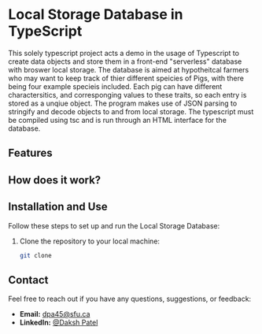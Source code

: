 # Local Storage Database in TypeScript

This solely typescript project acts a demo in the usage of Typescript to create data objects and store them in a front-end "serverless" database with broswer local storage. The database is aimed at hypotheitcal farmers who may want to keep track of thier different speicies of Pigs, with there being four example specieis included. Each pig can have different charactersitics, and corresponging values to these traits, so each entry is stored as a unqiue object. The program makes use of JSON parsing to stringify and decode objects to and from local storage. The typescript must be compiled using tsc and is run through an HTML interface for the database.

## Features



## How does it work?



## Installation and Use

Follow these steps to set up and run the Local Storage Database:

1. Clone the repository to your local machine:

   ```bash
   git clone 
   ```


## Contact

Feel free to reach out if you have any questions, suggestions, or feedback:

- **Email:** dpa45@sfu.ca
- **LinkedIn:** [@Daksh Patel](https://www.linkedin.com/in/daksh-patel-956622290/)